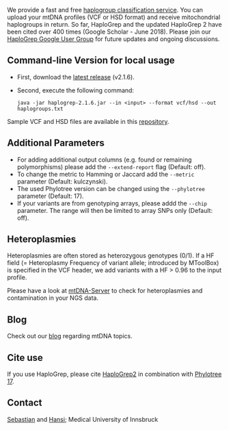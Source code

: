 
We provide a fast and free [haplogroup classification service](https://haplogrep.uibk.ac.at/). You can upload your mtDNA profiles (VCF or HSD format) and receive mitochondrial haplogroups in return. So far, HaploGrep and the updated HaploGrep 2 have been cited over 400 times (Google Scholar - June 2018). Please join our [HaploGrep Google User Group](https://groups.google.com/forum/#!forum/haplogrep) for future updates and ongoing discussions. 

## Command-line Version for local usage

* First, download the [latest release](https://github.com/seppinho/haplogrep-cmd/releases/download/v2.1.6/haplogrep-2.1.6.jar) (v2.1.6). 
* Second, execute the following command:
 
      java -jar haplogrep-2.1.6.jar --in <input> --format vcf/hsd --out haplogroups.txt
   
Sample VCF and HSD files are available in this [repository](https://github.com/seppinho/haplogrep-cmd/tree/master/haplogrep/test-data).
 
## Additional Parameters      
* For adding additional output columns (e.g. found or remaining polymorphisms) please add the `--extend-report` flag (Default: off).
* To change the metric to Hamming or Jaccard add the `--metric` parameter (Default: kulczynski).
* The used Phylotree version can be changed using the `--phylotree` parameter (Default: 17).
* If your variants are from genotyping arrays, please addd the `--chip` parameter. The range will then be limited to array SNPs only (Default: off).

## Heteroplasmies
Heteroplasmies are often stored as heterozygous genotypes (0/1). If a HF field (= Heteroplasmy Frequency of variant allele; introduced by MToolBox) is specified in the VCF header, we add variants with a HF > 0.96 to the input profile.

Please have a look at [mtDNA-Server](http://mtdna-server.uibk.ac.at) to check for heteroplasmies and contamination in your NGS data.   

## Blog
Check out our [blog](http://haplogrep.uibk.ac.at/blog/) regarding mtDNA topics.

## Cite use
If you use HaploGrep, please cite 
[HaploGrep2](http://nar.oxfordjournals.org/content/early/2016/04/15/nar.gkw233) in combination with [Phylotree 17](https://www.sciencedirect.com/science/article/pii/S1875176815302432).

## Contact
[Sebastian](mailto:sebastian.schoenherr@i-med.ac.at) and [Hansi](mailto:hansi.weissensteiner@i-med.ac.at); Medical University of Innsbruck
